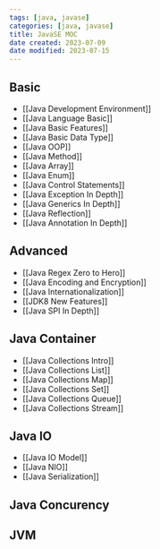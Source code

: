 ```yaml
---
tags: [java, javase]
categories: [java, javase]
title: JavaSE MOC
date created: 2023-07-09
date modified: 2023-07-15
---
```


## Basic

- [[Java Development Environment]]
- [[Java Language Basic]]
- [[Java Basic Features]]
- [[Java Basic Data Type]]
- [[Java OOP]]
- [[Java Method]]
- [[Java Array]]
- [[Java Enum]]
- [[Java Control Statements]]
- [[Java Exception In Depth]]
- [[Java Generics In Depth]]
- [[Java Reflection]]
- [[Java Annotation In Depth]]

## Advanced

- [[Java Regex Zero to Hero]]
- [[Java Encoding and Encryption]]
- [[Java Internationalization]]
- [[JDK8 New Features]]
- [[Java SPI In Depth]]

## Java Container

- [[Java Collections Intro]]
- [[Java Collections List]]
- [[Java Collections Map]]
- [[Java Collections Set]]
- [[Java Collections Queue]]
- [[Java Collections Stream]]

## Java IO

- [[Java IO Model]]
- [[Java NIO]]
- [[Java Serialization]]

## Java Concurency

## JVM
